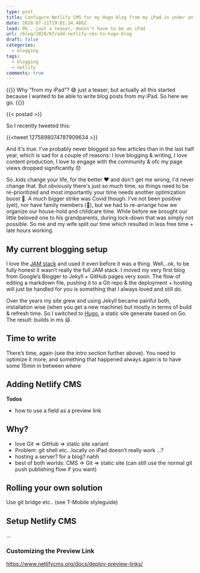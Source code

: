 ```yaml
---
type: post
title: Configure Netlify CMS for my Hugo blog from my iPad in under an hour
date: 2020-07-11T19:01:34.406Z
lead: Ok...just a teaser, doesn’t have to be an iPad
url: /blog/2020/07/add-netlify-cms-to-hugo-blog
draft: false
categories:
  - blogging
tags:
  - blogging
  - netlify
comments: true
---
```

{{<intro>}}
  Why "from my iPad"? :sweat_smile: just a teaser, but actually all this started because I wanted to be able to write blog posts from my iPad. So here we go.
{{</intro>}}

<!--more-->

{{< postad >}}

So I recently tweeted this:

{{<tweet 1275898074787909634 >}}

And it's true. I've probably never blogged so few articles than in the last half year, which is sad for a couple of reasons: I love blogging & writing, I love content production, I love to engage with the community & ofc my page views dropped significantly :disappointed:

So..kids change your life, for the better :heart: and don't get me wrong, I'd never change that. But obviously there's just so much time, so things need to be re-prioritized and most importantly your time needs another optimization boost :rocket:. A much bigger strike was Covid though. I've not been positive (yet), nor have family members (:pray:), but we had to re-arrange how we organize our house-hold and childcare time. While before we brought our little beloved one to his grandparents, during lock-down that was simply not possible. So me and my wife split our time which resulted in less free time + late hours working.

## My current blogging setup

I love the [JAM stack](https://jamstack.org/) and used it even before it was a thing. Well...ok, to be fully honest it wasn’t really the full JAM stack. I moved my very first blog from Google’s Blogger to Jekyll + GitHub pages very soon. The flow of editing a markdown file, pushing it to a Git repo & the deployment + hosting will just be handled for you is something that I always loved and still do.

Over the years my site grew and using Jekyll became painful both, installation wise (when you get a new machine) but mostly in terms of build & refresh time. So I switched to [Hugo](https://gohugo.io/), a static site generate based on Go. The result: builds in ms :smiley:.

## Time to write

There’s time, again (see the intro section further above). You need to optimize it more, and something that happened always again is to have some 15min in between where

## Adding Netlify CMS

**Todos**

* how to use a field as a preview link

## Why?

* love Git => GitHub => static site variant
* Problem: git shell etc...locally on iPad doesn’t really work ...?
* hosting a server? for a blog? nahh
* best of both worlds: CMS => Git => static site (can still use the normal git push publishing flow if you want)

## Rolling your own solution

Use git bridge etc.. (see T-Mobile styleguide)

## Setup Netlify CMS

...

### Customizing the Preview Link

https://www.netlifycms.org/docs/deploy-preview-links/